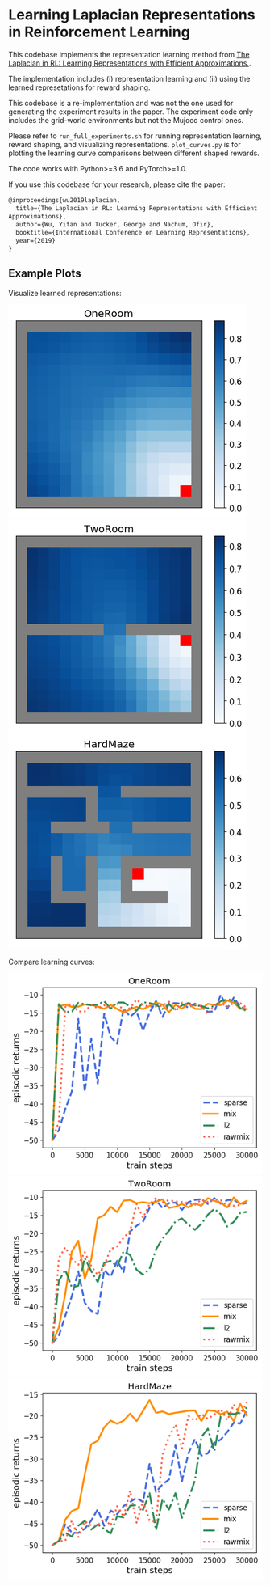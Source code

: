# Learning Laplacian Representations in Reinforcement Learning

This codebase implements the representation learning method from [The Laplacian in RL: Learning Representations with Efficient Approximations.](https://openreview.net/forum?id=HJlNpoA5YQ).

The implementation includes (i) representation learning and (ii) using the learned represetations for reward shaping.

This codebase is a re-implementation and was not the one used for generating the experiment results in the paper. The experiment code only includes the grid-world environments but not the Mujoco control ones.

Please refer to `run_full_experiments.sh` for running representation learning, reward shaping, and visualizing representations. `plot_curves.py` is for plotting the learning curve comparisons between different shaped rewards.

The code works with Python>=3.6 and PyTorch>=1.0.

If you use this codebase for your research, please cite the paper:

```
@inproceedings{wu2019laplacian,
  title={The Laplacian in RL: Learning Representations with Efficient Approximations},
  author={Wu, Yifan and Tucker, George and Nachum, Ofir},
  booktitle={International Conference on Learning Representations},
  year={2019}
}
```

## Example Plots

Visualize learned representations:

![repr_OneRoom](figures/visualize_reprs/OneRoom.png)
![repr_TwoRoom](figures/visualize_reprs/TwoRoom.png)
![repr_HardMaze](figures/visualize_reprs/HardMaze.png)

Compare learning curves:

![dqn_OneRoom](figures/learning_curves/OneRoom.png)
![dqn_TwoRoom](figures/learning_curves/TwoRoom.png)
![dqn_HardMaze](figures/learning_curves/HardMaze.png)